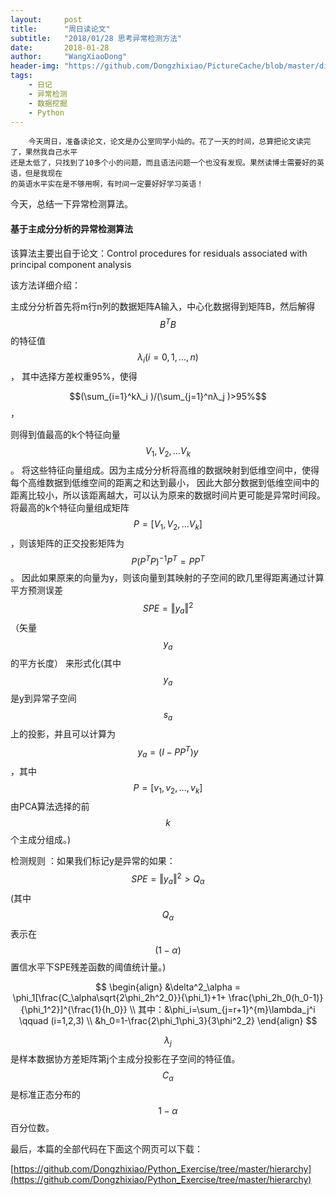 ```yaml
---
layout:     post
title:      "周日读论文"
subtitle:   "2018/01/28 思考异常检测方法"
date:       2018-01-28
author:     "WangXiaoDong"
header-img: "https://github.com/Dongzhixiao/PictureCache/blob/master/diaryPic/20180128.jpg?raw=true"
tags:
    - 日记
    - 异常检测
    - 数据挖掘
    - Python
---
```


```
    今天周日，准备读论文，论文是办公室同学小灿的。花了一天的时间，总算把论文读完了，果然我自己水平
还是太低了，只找到了10多个小的问题，而且语法问题一个也没有发现。果然读博士需要好的英语，但是我现在
的英语水平实在是不够用啊，有时间一定要好好学习英语！
```

今天，总结一下异常检测算法。

#### 基于主成分分析的异常检测算法

该算法主要出自于论文：Control procedures for residuals associated with principal component analysis

该方法详细介绍：

主成分分析首先将m行n列的数据矩阵A输入，中心化数据得到矩阵B，然后解得$$B^TB$$的特征值$$λ_i (i=0,1,…,n)$$，
其中选择方差权重95%，使得

$$(\sum_{i=1}^kλ_i )/(\sum_{j=1}^nλ_j )>95%$$
，

则得到值最高的k个特征向量$$V_1,V_2,…V_k$$。
将这些特征向量组成。因为主成分分析将高维的数据映射到低维空间中，使得每个高维数据到低维空间的距离之和达到最小，
因此大部分数据到低维空间中的距离比较小，所以该距离越大，可以认为原来的数据时间片更可能是异常时间段。
将最高的k个特征向量组成矩阵$$P=[V_1,V_2,…V_k]$$，则该矩阵的正交投影矩阵为$$P(P^T P)^{-1}P^T=PP^T$$。
因此如果原来的向量为y，则该向量到其映射的子空间的欧几里得距离通过计算平方预测误差$$SPE=‖y_a ‖^2$$（矢量$$y_a$$的平方长度）
来形式化(其中$$y_a$$是y到异常子空间$$s_a$$上的投影，并且可以计算为$$y_a=(I-PP^T )y$$，其中$$P=[v_1,v_2,…,v_k]$$
由PCA算法选择的前$$k$$个主成分组成。)

检测规则 ：如果我们标记y是异常的如果：$$SPE=‖y_a ‖^2>Q_\alpha$$   (其中$$Q_\alpha$$表示在$$(1-\alpha)$$置信水平下SPE残差函数的阈值统计量。)


$$
\begin{align}
&\delta^2_\alpha = 
\phi_1[\frac{C_\alpha\sqrt{2\phi_2h^2_0}}{\phi_1}+1+
       \frac{\phi_2h_0(h_0-1)}{\phi_1^2}]^{\frac{1}{h_0}}  \\
其中：&\phi_i=\sum_{j=r+1}^{m}\lambda_j^i   \qquad  (i=1,2,3) \\
      &h_0=1-\frac{2\phi_1\phi_3}{3\phi^2_2}
\end{align}
$$

$$\lambda_j$$是样本数据协方差矩阵第j个主成分投影在子空间的特征值。
$$C_\alpha$$是标准正态分布的$$1-\alpha$$百分位数。

最后，本篇的全部代码在下面这个网页可以下载：

[https://github.com/Dongzhixiao/Python_Exercise/tree/master/hierarchy](https://github.com/Dongzhixiao/Python_Exercise/tree/master/hierarchy)
